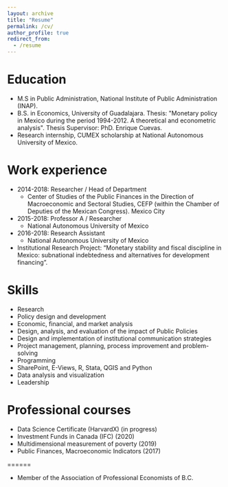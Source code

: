 ```yaml
---
layout: archive
title: "Resume"
permalink: /cv/
author_profile: true
redirect_from:
  - /resume
---
```



Education
======
* M.S in Public Administration, National Institute of Public Administration (INAP).
* B.S. in Economics, University of Guadalajara. Thesis: "Monetary policy in Mexico during the period 1994-2012. A theoretical and econometric analysis". 
Thesis Supervisor: PhD. Enrique Cuevas.
* Research internship, CUMEX scholarship at National Autonomous University of Mexico. 

Work experience
======
* 2014-2018: Researcher / Head of Department
  * Center of Studies of the Public Finances in the Direction of Macroeconomic and Sectoral Studies, CEFP (within the Chamber of Deputies of the Mexican Congress). Mexico City
* 2015-2018: Professor A / Researcher 
  * National Autonomous University of Mexico
* 2016-2018: Research Assistant 
  * National Autonomous University of Mexico
* Institutional Research Project: “Monetary stability and fiscal discipline in Mexico: subnational indebtedness and alternatives for development financing”. 


Skills
======
* Research 
* Policy design and development
* Economic, financial, and market analysis
* Design, analysis, and evaluation of the impact of Public Policies
* Design and implementation of institutional communication strategies
* Project management, planning, process improvement and problem-solving
* Programming
* SharePoint, E-Views, R, Stata, QGIS and Python
* Data analysis and visualization
* Leadership

Professional courses
======
* Data Science Certificate (HarvardX) (in progress)
* Investment Funds in Canada (IFC) (2020)
* Multidimensional measurement of poverty (2019)
* Public Finances, Macroeconomic Indicators (2017)

======
*   Member of the Association of Professional Economists of B.C.
